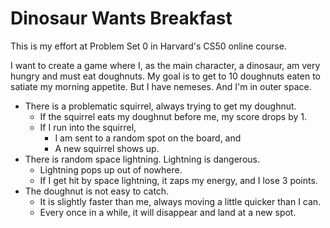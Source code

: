 # Dinosaur Wants Breakfast
This is my effort at Problem Set 0 in Harvard's CS50 online course. 

I want to create a game where I, as the main character, a dinosaur, am very hungry and must eat doughnuts. My goal is to get to 10 doughnuts eaten to satiate my morning appetite. But I have nemeses. And I'm in outer space.
- There is a problematic squirrel, always trying to get my doughnut. 
    - If the squirrel eats my doughnut before me, my score drops by 1. 
    - If I run into the squirrel, 
        - I am sent to a random spot on the board, and 
        - A new squirrel shows up.
- There is random space lightning. Lightning is dangerous. 
    - Lightning pops up out of nowhere. 
    - If I get hit by space lightning, it zaps my energy, and I lose 3 points. 
- The doughnut is not easy to catch. 
    - It is slightly faster than me, always moving a little quicker than I can. 
    - Every once in a while, it will disappear and land at a new spot. 
